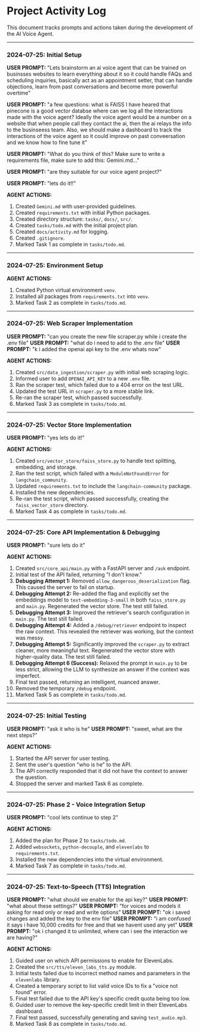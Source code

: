 # Project Activity Log

This document tracks prompts and actions taken during the development of the AI Voice Agent.

---
### 2024-07-25: Initial Setup

**USER PROMPT:** "Lets brainstorm an ai voice agent that can be trained on businsses websites to learn everything about it so it could handle FAQs and scheduling inquiries, basically act as an appointment setter, that can handle objections, learn from past conversations and become more powerful overtime"

**USER PROMPT:** "a few questions: what is FAISS I have heared that pinecone is a good vector databse where can we log all the interactions made with the voice agent? Ideally the voice agent would be a number on a website that when people call they contact the ai, then the ai relays the info to the businseess team. Also, we should make a dashboard to track the interactions of the voice agent so it could improve on past conveersation and we know how to fine tune it"

**USER PROMPT:** "What do you think of this? Make sure to write a requirements file, make sure to add this: Gemini.md..."

**USER PROMPT:** "are they suitable for our voice agent project?"

**USER PROMPT:** "lets do it!!"

**AGENT ACTIONS:**
1.  Created `Gemini.md` with user-provided guidelines.
2.  Created `requirements.txt` with initial Python packages.
3.  Created directory structure: `tasks/`, `docs/`, `src/`.
4.  Created `tasks/todo.md` with the initial project plan.
5.  Created `docs/activity.md` for logging.
6.  Created `.gitignore`.
7.  Marked Task 1 as complete in `tasks/todo.md`.

---
### 2024-07-25: Environment Setup

**AGENT ACTIONS:**
1.  Created Python virtual environment `venv`.
2.  Installed all packages from `requirements.txt` into `venv`.
3.  Marked Task 2 as complete in `tasks/todo.md`.

---
### 2024-07-25: Web Scraper Implementation

**USER PROMPT:** "can you create the new file scraper.py while i create the .env file"
**USER PROMPT:** "what do i need to add to the .env file"
**USER PROMPT:** "k i added the openai api key to the .env whats now"

**AGENT ACTIONS:**
1.  Created `src/data_ingestion/scraper.py` with initial web scraping logic.
2.  Informed user to add `OPENAI_API_KEY` to a new `.env` file.
3.  Ran the scraper test, which failed due to a 404 error on the test URL.
4.  Updated the test URL in `scraper.py` to a more stable link.
5.  Re-ran the scraper test, which passed successfully.
6.  Marked Task 3 as complete in `tasks/todo.md`.

---
### 2024-07-25: Vector Store Implementation

**USER PROMPT:** "yes lets do it!"

**AGENT ACTIONS:**
1.  Created `src/vector_store/faiss_store.py` to handle text splitting, embedding, and storage.
2.  Ran the test script, which failed with a `ModuleNotFoundError` for `langchain_community`.
3.  Updated `requirements.txt` to include the `langchain-community` package.
4.  Installed the new dependencies.
5.  Re-ran the test script, which passed successfully, creating the `faiss_vector_store` directory.
6.  Marked Task 4 as complete in `tasks/todo.md`.

---
### 2024-07-25: Core API Implementation & Debugging

**USER PROMPT:** "sure lets do it"

**AGENT ACTIONS:**
1.  Created `src/core_api/main.py` with a FastAPI server and `/ask` endpoint.
2.  Initial test of the API failed, returning "I don't know."
3.  **Debugging Attempt 1:** Removed `allow_dangerous_deserialization` flag. This caused the server to fail on startup.
4.  **Debugging Attempt 2:** Re-added the flag and explicitly set the embeddings model to `text-embedding-3-small` in both `faiss_store.py` and `main.py`. Regenerated the vector store. The test still failed.
5.  **Debugging Attempt 3:** Improved the retriever's search configuration in `main.py`. The test still failed.
6.  **Debugging Attempt 4:** Added a `/debug/retriever` endpoint to inspect the raw context. This revealed the retriever was working, but the context was messy.
7.  **Debugging Attempt 5:** Significantly improved the `scraper.py` to extract cleaner, more meaningful text. Regenerated the vector store with higher-quality data. The test still failed.
8.  **Debugging Attempt 6 (Success):** Relaxed the prompt in `main.py` to be less strict, allowing the LLM to synthesize an answer if the context was imperfect.
9.  Final test passed, returning an intelligent, nuanced answer.
10. Removed the temporary `/debug` endpoint.
11. Marked Task 5 as complete in `tasks/todo.md`.

---
### 2024-07-25: Initial Testing

**USER PROMPT:** "ask it who is he"
**USER PROMPT:** "sweet, what are the next steps?"

**AGENT ACTIONS:**
1.  Started the API server for user testing.
2.  Sent the user's question "who is he" to the API.
3.  The API correctly responded that it did not have the context to answer the question.
4.  Stopped the server and marked Task 6 as complete.

---
### 2024-07-25: Phase 2 - Voice Integration Setup

**USER PROMPT:** "cool lets continue to step 2"

**AGENT ACTIONS:**
1.  Added the plan for Phase 2 to `tasks/todo.md`.
2.  Added `websockets`, `python-decouple`, and `elevenlabs` to `requirements.txt`.
3.  Installed the new dependencies into the virtual environment.
4.  Marked Task 7 as complete in `tasks/todo.md`.

---
### 2024-07-25: Text-to-Speech (TTS) Integration

**USER PROMPT:** "what should we enable for the api key?"
**USER PROMPT:** "what about these settings?"
**USER PROMPT:** "for voices and models it asking for read only or read and write options"
**USER PROMPT:** "ok i saved changes and added the key to the env file"
**USER PROMPT:** "i am confused it says i have 10,000 credits for free and that we havent used any yet"
**USER PROMPT:** "ok i changed it to unlimited, where can i see the interaction we are having?"

**AGENT ACTIONS:**
1.  Guided user on which API permissions to enable for ElevenLabs.
2.  Created the `src/tts/eleven_labs_tts.py` module.
3.  Initial tests failed due to incorrect method names and parameters in the `elevenlabs` library.
4.  Created a temporary script to list valid voice IDs to fix a "voice not found" error.
5.  Final test failed due to the API key's specific credit quota being too low.
6.  Guided user to remove the key-specific credit limit in their ElevenLabs dashboard.
7.  Final test passed, successfully generating and saving `test_audio.mp3`.
8.  Marked Task 8 as complete in `tasks/todo.md`. 